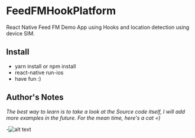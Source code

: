 # FeedFMHookPlatform
React Native Feed FM Demo App using Hooks and location detection using device SIM.

## Install
* yarn install or npm install
* react-native run-ios
* have fun :)
  

## Author's Notes
*The best way to learn is to take a look at the Source code itself, I will add more examples in the future. For the mean time, here's a cat =)*


-![alt text](http://i.imgur.com/WWLYo.gif "Frustrated cat can't believe this is the 12th time he's clicked on an auto-linked README.md URL")
